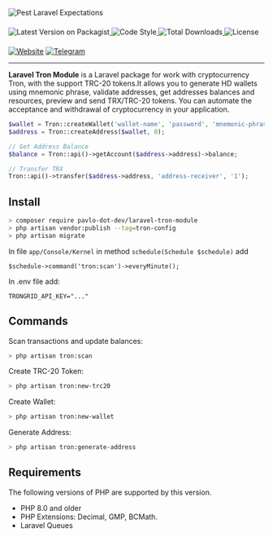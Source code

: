 ![Pest Laravel Expectations](https://banners.beyondco.de/Tron.png?theme=light&packageManager=composer+require&packageName=pavlo-dot-dev%2Flaravel-tron-module&pattern=architect&style=style_1&description=Working+with+cryptocurrency+Tron%2C+supported+TRC-20+tokens&md=1&showWatermark=1&fontSize=100px&images=https%3A%2F%2Flaravel.com%2Fimg%2Flogomark.min.svg)

<a href="https://packagist.org/packages/pavlo-dot-dev/laravel-tron-module" target="_blank">
    <img style="display: inline-block; margin-top: 0.5em; margin-bottom: 0.5em" src="https://img.shields.io/packagist/v/pavlo-dot-dev/laravel-tron-module.svg?style=flat&cacheSeconds=3600" alt="Latest Version on Packagist">
</a>

<a href="https://github.com/pavlo-dot-dev/laravel-tron-module/actions?query=workflow%3Alint+branch%3Amain" target="_blank">
    <img style="display: inline-block; margin-top: 0.5em; margin-bottom: 0.5em" src="https://img.shields.io/github/actions/workflow/status/defstudio/telegraph/php-cs-fixer.yml?branch=main&label=code%20style&cacheSeconds=3600" alt="Code Style">
</a>

<a href="https://packagist.org/packages/pavlo-dot-dev/laravel-tron-module" target="_blank">
    <img style="display: inline-block; margin-top: 0.5em; margin-bottom: 0.5em" src="https://img.shields.io/packagist/dt/pavlo-dot-dev/laravel-tron-module.svg?style=flat&cacheSeconds=3600" alt="Total Downloads">
</a>

<a href="https://packagist.org/packages/pavlo-dot-dev/laravel-tron-module" target="_blank">
    <img style="display: inline-block; margin-top: 0.5em; margin-bottom: 0.5em" src="https://img.shields.io/packagist/l/pavlo-dot-dev/laravel-tron-module?style=flat&cacheSeconds=3600" alt="License">
</a>

<a href="https://pavlo.dev"><img alt="Website" src="https://img.shields.io/badge/Website-https://pavlo.dev-black"></a>
<a href="https://t.me/pavlo_dev"><img alt="Telegram" src="https://img.shields.io/badge/Telegram-@pavlo_dev-blue"></a>

---

**Laravel Tron Module** is a Laravel package for work with cryptocurrency Tron, with the support TRC-20 tokens.It allows you to generate HD wallets using mnemonic phrase, validate addresses, get addresses balances and resources, preview and send TRX/TRC-20 tokens. You can automate the acceptance and withdrawal of cryptocurrency in your application.

```php
$wallet = Tron::createWallet('wallet-name', 'password', 'mnemonic-phrase', 'mnemonic-passphrase');
$address = Tron::createAddress($wallet, 0);

// Get Address Balance
$balance = Tron::api()->getAccount($address->address)->balance;

// Transfer TRX
Tron::api()->transfer($address->address, 'address-receiver', '1');
```

## Install

```bash
> composer require pavlo-dot-dev/laravel-tron-module
> php artisan vendor:publish --tag=tron-config
> php artisan migrate
```

In file `app/Console/Kernel` in method `schedule(Schedule $schedule)` add 
```
$schedule->command('tron:scan')->everyMinute();
```

In .env file add:
```
TRONGRID_API_KEY="..."
```

## Commands

Scan transactions and update balances:

```bash
> php artisan tron:scan
```

Create TRC-20 Token:

```bash
> php artisan tron:new-trc20
```

Create Wallet:

```bash
> php artisan tron:new-wallet
```

Generate Address:

```bash
> php artisan tron:generate-address
```

## Requirements

The following versions of PHP are supported by this version.

* PHP 8.0 and older
* PHP Extensions: Decimal, GMP, BCMath.
* Laravel Queues